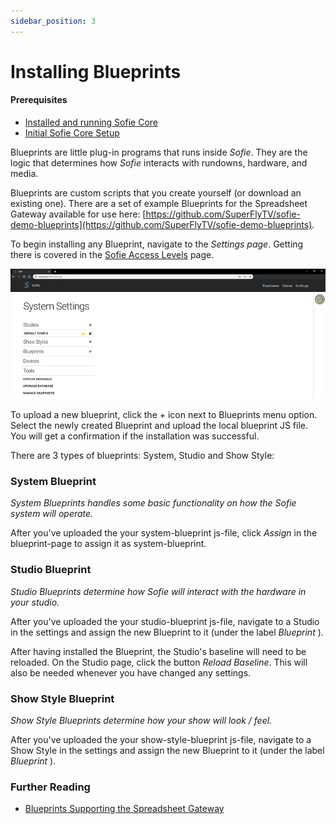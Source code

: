 ```yaml
---
sidebar_position: 3
---
```


# Installing Blueprints

#### Prerequisites

- [Installed and running Sofie Core](installing-sofie-server-core)
- [Initial Sofie Core Setup](initial-sofie-core-setup)

Blueprints are little plug-in programs that runs inside _Sofie_. They are the logic that determines how _Sofie_ interacts with rundowns, hardware, and media.

Blueprints are custom scripts that you create yourself \(or download an existing one\). There are a set of example Blueprints for the Spreadsheet Gateway available for use here: [https://github.com/SuperFlyTV/sofie-demo-blueprints](https://github.com/SuperFlyTV/sofie-demo-blueprints).

To begin installing any Blueprint, navigate to the _Settings page_. Getting there is covered in the [Sofie Access Levels](/docs/getting-started/sofie-navigation) page.

![The Settings Page](/img/docs/getting-started/settings-page.jpg)

To upload a new blueprint, click the _+_ icon next to Blueprints menu option. Select the newly created Blueprint and upload the local blueprint JS file. You will get a confirmation if the installation was successful.

There are 3 types of blueprints: System, Studio and Show Style:

### System Blueprint

_System Blueprints handles some basic functionality on how the Sofie system will operate._

After you've uploaded the your system-blueprint js-file, click _Assign_ in the blueprint-page to assign it as system-blueprint.

### Studio Blueprint

_Studio Blueprints determine how Sofie will interact with the hardware in your studio._

After you've uploaded the your studio-blueprint js-file, navigate to a Studio in the settings and assign the new Blueprint to it \(under the label _Blueprint_ \).

After having installed the Blueprint, the Studio's baseline will need to be reloaded. On the Studio page, click the button _Reload Baseline_. This will also be needed whenever you have changed any settings.

### Show Style Blueprint

_Show Style Blueprints determine how your show will look / feel._

After you've uploaded the your show-style-blueprint js-file, navigate to a Show Style in the settings and assign the new Blueprint to it \(under the label _Blueprint_ \).

### Further Reading

- [Blueprints Supporting the Spreadsheet Gateway](https://github.com/SuperFlyTV/sofie-demo-blueprints)
